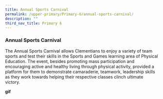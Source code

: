 ```yaml
---
title: Annual Sports Carnival
permalink: /upper-primary/Primary-6/annual-sports-carnival/
description: ""
third_nav_title: Primary 6
---
```

### Annual Sports Carnival
The Annual Sports Carnival allows Clementians to enjoy a variety of team sports and test their skills in the Sports and Games learning area of Physical Education. The event, besides promoting mass participation and encouraging active and healthy living through physical activity, provided a platform for them to demonstrate camaraderie, teamwork, leadership skills as they work towards helping their respective classes clinch ultimate victory.

**gif**